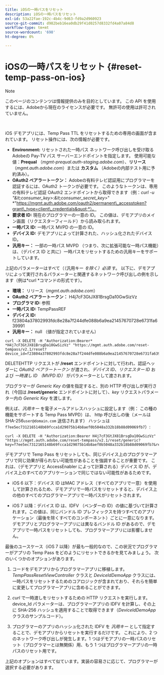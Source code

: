 ```yaml
---
title: iOSの一時パスをリセット
description: iOSの一時パスをリセット
exl-id: 53a22fae-192c-4b4c-9d63-fd9a2d960923
source-git-commit: d982beb16ea0db29f41d0257d8332fd4a07a84d8
workflow-type: tm+mt
source-wordcount: '698'
ht-degree: 0%

---
```


# iOSの一時パスをリセット {#reset-temp-pass-on-ios}

>[!NOTE]
>
>このページのコンテンツは情報提供のみを目的としています。 この API を使用するには、Adobeから現在のライセンスが必要です。 無許可の使用は許可されていません。

</br>

iOS デモアプリには、Temp Pass TTL をリセットするための専用の画面が含まれています。 リセット操作には、次の情報が必要です。

- **Environment:** リセットされた一時パス ネットワーク呼び出しを受け取るAdobeの Pay-TV パス サーバーエンドポイントを指定します。 使用可能な値：**Prequal** （*mgmt-prequal.auth-staging.adobe.com*）、**リリース** （*mgmt.auth.adobe.com*）または **カスタム** （Adobeの内部テスト用に予約済み）。
- **OAuth2 ベアラートークン：** Adobeの有料テレビ認証用にプログラマーを認証するには、OAuth2 トークンが必要です。 このようなトークンは、専用の有料テレビ認証 OAuth2 エンドポイントから取得できます（例：*curl -u &quot;\&lt;consumer\_key\>:\&lt;consumer\_secret\_key\>*&quot; *&quot;https://mgmt.auth.adobe.com/oauth2/permanent\_accesstoken?grant\_type=client\_credentials&quot;*）。
- **要求者 ID:** 現在のプログラマーの一意の ID。 この値は、デモアプリのメイン画面（リクエスターフィールド）から読み取られます。
- **一時パス ID:** 一時パス MVPD の一意の ID。
- **デバイス ID:** デモアプリによって計算された、ハッシュ化されたデバイス ID。
- **汎用キー：** 一部の一時パス MVPD （つまり、次に拡張可能な一時パス機能）は、（デバイス ID と共に）一時パスをリセットするための汎用キーをサポートしています。

上記のパラメーターはすべて（（汎用キー *を除く）必須* す。 以下に、デモアプリによって実行されるパラメーターと関連するネットワーク呼び出しの例を示します（例は*curl *コマンドの形式です）。

- **環境：** リリース（*mgmt.auth.adobe.com*）
- **OAuth2 ベアラートークン：** H4j7cF3GtJX81BrsgDa10GwSizVz
- **プログラマ ID:** 参照
- **一時パス ID:** TempPassREF
- **デバイス ID:** f23804a37802993fdc8e28a7f244dfe088b6a9ea21457670728e6731fa639991
- **汎用キー：** null （値が指定されていません）

```curl
curl -X DELETE -H "Authorization:Bearer* *H4j7cF3GtJX81BrsgDa10GwSizVz" "https://mgmt.auth.adobe.com/reset-tempass/v2.1/reset?device_id=f23804a37802993fdc8e28a7f244dfe088b6a9ea21457670728e6731fa639991&requestor_id=REF&mvpd_id=TempPassREF"
```

DELETEHTTP リクエストが **/reset** エンドポイントに対して行われ、認証ヘッダーに *OAuth2 ベアラートークン* が渡され、*デバイス ID*、*リクエスター ID* および *一時渡し ID （MVPD ID）* がパラメーターとして渡されます。

プログラマーが *Generic Key* の値を指定すると、別の HTTP 呼び出しが実行され（今回は **/reset/generic** エンドポイントに対して）、*key* リクエストパラメーター内の *Generic Key* を渡します。

例えば、*汎用キー* を電子メールアドレスハッシュに設定します（例：
この種の機能をサポートする Temp Pass MVPD）は、
http 呼び出しの後（メールは SHA-256`user@domain.com` 送信されます）
ハッシュは `f7ee5ec7312165148b69fcca1d29075b14b8aef0b5048a332b18b88d09069fb7`）:

```curl
curl -X DELETE -H "Authorization:Bearer H4j7cF3GtJX81BrsgDa10GwSizVz"
"https://mgmt.auth.adobe.com/reset-tempass/v2.1/reset/generic?key=f7ee5ec7312165148b69fcca1d29075b14b8aef0b5048a332b18b88d09069fb7&requestor_id=REF&mvpd_id=TempPassREF"
```

デモアプリで Temp Pass をリセットしても、同じデバイス上のプログラマーアプリで同じ効果が得られない可能性があることを強調することが重要です。 これは、（デモアプリと AccessEnabler によって計算される）デバイス ID が、デバイス上のすべてのアプリケーションで同じではない可能性があるためです。

- iOS 6 以下：デバイス ID はMAC アドレス（すべてのアプリで一意）を使用して計算されるため、デモアプリで一時パスをリセットすると、デバイス上の他のすべてのプログラマーアプリで一時パスがリセットされます。

- iOS 7 以降：デバイス ID は、IDFV （ベンダーの ID）の値に基づいて計算されます。この値は、同じバンドル ID プレフィックスを持つすべてのアプリケーション（最後を除くすべてのコンポーネント）ごとに一意になります。 デモアプリとプログラマーアプリには異なるバンドル ID があるので、デモアプリで一時パスをリセットしても、プログラマーアプリには影響しません。

最後のユースケース（iOS 7 以降）が最も一般的なので、この状況でプログラマーがアプリの Temp Pass をどのようにリセットできるかを見てみましょう。 次のいくつかのオプションがあります。

1. コードをデモアプリからプログラマーアプリに移植します。 *TempPassResetViewController* クラスと *DeviceIdDemoApp* クラスには、一時パスをリセットするためのコアロジックが含まれており、それらを簡単に変更してプログラマーアプリに含めることができます。

1. *curl* で一時渡しをリセットするための HTTP リクエストを実行します。 device\_Id パラメーターは、プログラマーアプリの IDFV を計算し、その上に SHA-256 ハッシュを適用することで取得できます（*DeviceIdDemoApp* クラスのサンプルコード）。

1. プログラマーのアプリのハッシュ化された IDFV を *汎用キー* として指定することで、デモアプリからリセットを実行するだけです。 これにより、2 つのネットワーク呼び出しが発生します。1 つはデモアプリの一時パスのリセット（プログラマーとは無関係）用、もう 1 つはプログラマーアプリの一時パスのリセット用です。

上記のオプションはすべて似ています。実装の容易さに応じて、プログラマーが選択する必要があります。

